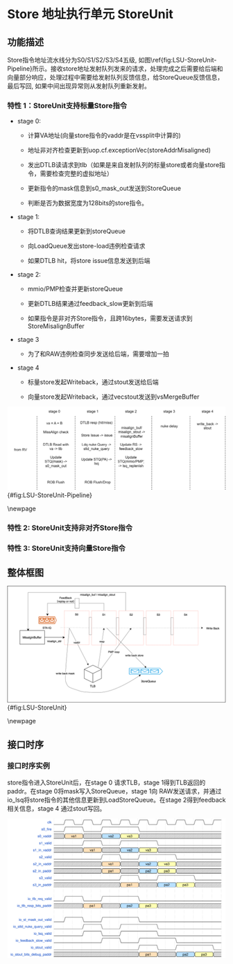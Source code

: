 # Store 地址执行单元 StoreUnit

## 功能描述

Store指令地址流水线分为S0/S1/S2/S3/S4五级, 如图\ref{fig:LSU-StoreUnit-Pipeline}所示。接收store地址发射队列发来的请求，处理完成之后需要给后端和向量部分响应，处理过程中需要给发射队列反馈信息，给StoreQueue反馈信息，最后写回, 如果中间出现异常则从发射队列重新发射。

### 特性 1：StoreUnit支持标量Store指令

* stage 0:

    * 计算VA地址(向量store指令的vaddr是在vssplit中计算的)

    * 地址非对齐检查更新到uop.cf.exceptionVec(storeAddrMisaligned)

    * 发出DTLB读请求到tlb（如果是来自发射队列的标量store或者向量store指令，需要检查完整的虚拟地址）

    * 更新指令的mask信息到s0_mask_out发送到StoreQueue

    * 判断是否为数据宽度为128bits的store指令。


* stage 1:

    * 将DTLB查询结果更新到storeQueue

    * 向LoadQueue发出store-load违例检查请求

    * 如果DTLB hit，将store issue信息发送到后端

* stage 2:

    * mmio/PMP检查并更新storeQueue

    * 更新DTLB结果通过feedback_slow更新到后端

    * 如果指令是非对齐Store指令，且跨16bytes，需要发送请求到StoreMisalignBuffer

* stage 3

    * 为了和RAW违例检查同步发送给后端，需要增加一拍

* stage 4

    * 标量store发起Writeback，通过stout发送给后端

    * 向量store发起Writeback，通过vecstout发送到vsMergeBuffer

![StoreUnit流水线功能图](./figure/StoreUnit-pipeline.svg){#fig:LSU-StoreUnit-Pipeline}

\newpage

### 特性 2: StoreUnit支持非对齐Store指令

### 特性 3: StoreUnit支持向量Store指令

## 整体框图

![StoreUnit整体框图](./figure/LSU-StoreUnit.svg){#fig:LSU-StoreUnit}

\newpage

## 接口时序

### 接口时序实例

store指令进入StoreUnit后，在stage 0 请求TLB，stage 1得到TLB返回的paddr。在stage 0将mask写入StoreQueue，stage 1向 RAW发送请求，并通过io_lsq将store指令的其他信息更新到LoadStoreQueue。在stage 2得到feedback相关信息，stage 4 通过stout写回。

![StoreUnit接口时序](./figure/StoreUnit-timing.svg)
